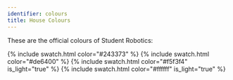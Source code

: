 ```yaml
---
identifier: colours
title: House Colours
---
```


These are the official colours of Student Robotics:

{% include swatch.html color="#243373" %}
{% include swatch.html color="#de6400" %}
{% include swatch.html color="#f5f3f4" is_light="true" %}
{% include swatch.html color="#ffffff" is_light="true" %}
